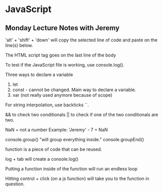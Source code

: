 # JavaScript

## Monday Lecture Notes with Jeremy

'alt' + 'shift' + 'down' will copy the selected line of code and paste on the line(s) below.

The HTML script tag goes on the last line of the body

To test if the JavaScript file is working, use console.log().

Three ways to declare a variable
1.  let
2. const - cannot be changed. Main way to declare a variable.
3. var (not really used anymore because of scope)

For string interpolation, use backticks ``.

&& to check two conditionals
|| to check if one of the two conditionals are two.

NaN = not a number
Example: 'Jeremy' - 7 = NaN

console.group()
"will group everything inside."
console.groupEnd()


function is a piece of code that can be reused.

log + tab will create a console.log()

Putting a function inside of the function will run an endless loop
 
Hitting control + click (on a js function) will take you to the function in question.
